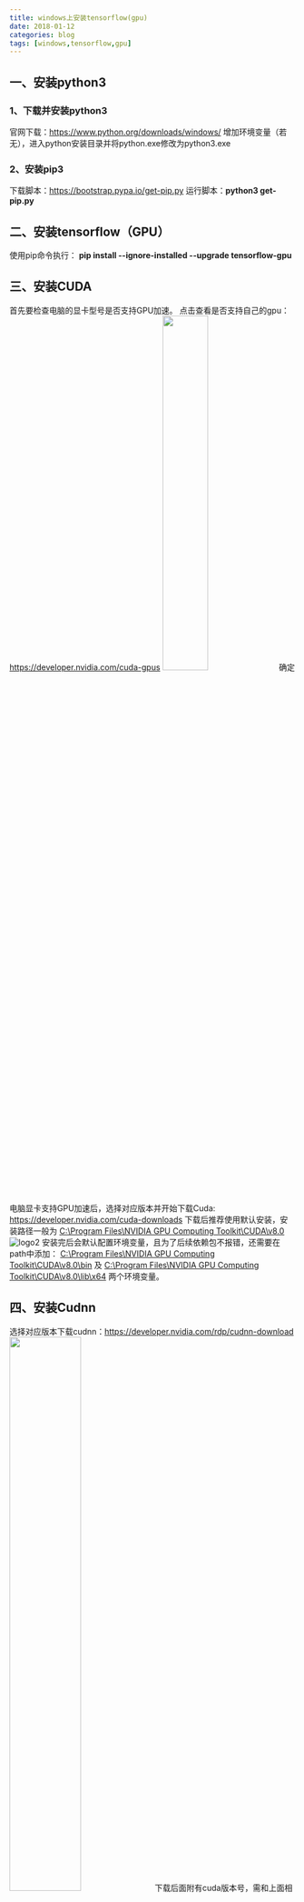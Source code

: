 ```yaml
---
title: windows上安装tensorflow(gpu)
date: 2018-01-12
categories: blog
tags: [windows,tensorflow,gpu]
---
```


## 一、安装python3
### 1、下载并安装python3
官网下载：https://www.python.org/downloads/windows/
增加环境变量（若无），进入python安装目录并将python.exe修改为python3.exe
### 2、安装pip3
下载脚本：https://bootstrap.pypa.io/get-pip.py
运行脚本：<b>python3 get-pip.py</b>
<!-- more -->

## 二、安装tensorflow（GPU）
使用pip命令执行：
<b>pip install --ignore-installed --upgrade tensorflow-gpu </b>
## 三、安装CUDA
首先要检查电脑的显卡型号是否支持GPU加速。
点击查看是否支持自己的gpu：https://developer.nvidia.com/cuda-gpus
<img src="clipboard1.png" width="40%" height="40%">
确定电脑显卡支持GPU加速后，选择对应版本并开始下载Cuda:
 https://developer.nvidia.com/cuda-downloads
下载后推荐使用默认安装，安装路径一般为
<u>C:\Program Files\NVIDIA GPU Computing Toolkit\CUDA\v8.0</u>
![logo2](clipboard2.png)
安装完后会默认配置环境变量，且为了后续依赖包不报错，还需要在path中添加：
<u>C:\Program Files\NVIDIA GPU Computing Toolkit\CUDA\v8.0\bin</u>              及 
<u>C:\Program Files\NVIDIA GPU Computing Toolkit\CUDA\v8.0\lib\x64</u>
两个环境变量。
## 四、安装Cudnn
选择对应版本下载cudnn：https://developer.nvidia.com/rdp/cudnn-download
<img src="clipboard3.png" width="50%" height="50%">
下载后面附有cuda版本号，需和上面相一致（红色方框部分是cudnn7，可能会报错，推荐它下面的一个安装V6.0）
<font color="red">Cudnn解压后将bin,include,lib三个文件夹里面的内容原封不对覆盖至Cuda安装目录下即可，</font>默认主路径如上一步。



## 五、运行测试
运行如下代码
```python
import tensorflow as tf  
    sess = tf.Session()  
    x = tf.constant(5)  
    y = tf.constant(35)  
    print(sess.run(x * y))  
  }
```
<b>结果：175</b>
![logo4](clipboard4.png)
<i>（若报"pywrap_tensorflow_internal"错误，一般为版本不对，需要进入cuda主目录，将cudnn64_7修改为如上图所示的cudnn64_6)</i>

## 六、可能错误
* <b>Cannot remove entries from nonexistent file</b>
如果在安装 TensorFlow 的时候出现类似Cannot remove entries from nonexistent file c:\users\li\anaconda3\lib\site-packages\easy-install.pth 的错误，那么可以参考 Cannot remove entries from nonexistent #622 和 osx 10.11 installation issues #135，里面说了好多种解决办法，我在这里介绍一种方法：
在 <u>pip3 install --upgrade tensorflow-gpu</u> 之前先执行 <u>pip install --upgrade --ignore-installed setuptools</u> 。 
* <b>ImportError: DLL load failed: 找不到指定的模块。 和ImportError: No module named '_pywrap_tensorflow_internal' </b>
如果在 import tensorflow 的时候这两个问题同时出现，那么很有可能是你的 cuda 和 cudnn 版本有问题，例如你的 cuda 版本是8.0.60，而正确的是 8.0.44，重新安装正确的版本（文章里提供的）就可以。参考 On Windows, running “import tensorflow” generates No module named “_pywrap_tensorflow” error 。

## 参考文献
https://www.tensorflow.org/install/install_windows
http://blog.csdn.net/u010099080/article/details/52333935
http://blog.csdn.net/u010099080/article/details/53418159
http://blog.csdn.net/flying_sfeng/article/details/58057400